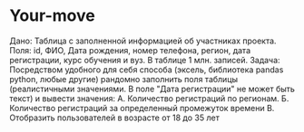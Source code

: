 # Your-move

Дано: Таблица с заполненной информацией об участниках проекта. Поля: id, ФИО, Дата рождения, номер телефона, регион, дата регистрации, курс обучения и вуз. В таблице 1 млн. записей. 
Задача: Посредством удобного для себя способа (эксель, библиотека pandas python, любые другие) рандомно заполнить поля таблицы (реалистичными значениями. В поле "Дата регистрации" не может быть текст) и вывести значения: 
А. Количество регистраций по регионам.
Б. Количество регистраций за определенный промежуток времени
В. Отобразить пользователей в возрасте от 18 до 35 лет

